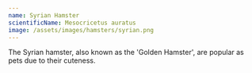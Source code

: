 ```yaml
---
name: Syrian Hamster
scientificName: Mesocricetus auratus
image: /assets/images/hamsters/syrian.png
---
```

The Syrian hamster, also known as the 'Golden Hamster', are popular as pets due to their cuteness.
